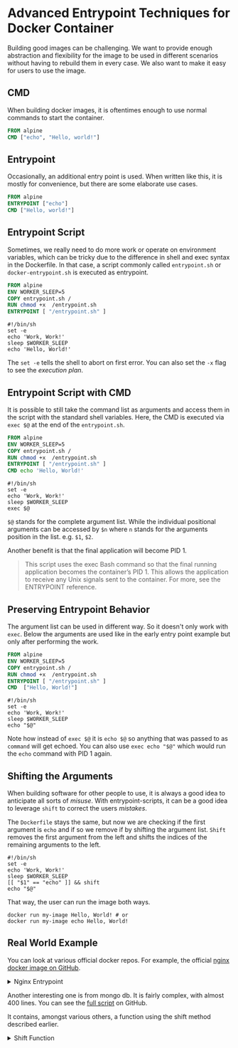 # Advanced Entrypoint Techniques for Docker Container

Building good images can be challenging. We want to provide enough
abstraction and flexibility for the image to be used in different
scenarios without having to rebuild them in every case. We also want to
make it easy for users to use the image.

## CMD

When building docker images, it is oftentimes enough to use normal
commands to start the container.

```dockerfile
FROM alpine
CMD ["echo", "Hello, world!"]
```

## Entrypoint

Occasionally, an additional entry point is used. When written like this,
it is mostly for convenience, but there are some elaborate use cases.

```dockerfile
FROM alpine
ENTRYPOINT ["echo"]
CMD ["Hello, world!"]
```

## Entrypoint Script

Sometimes, we really need to do more work or operate on environment
variables, which can be tricky due to the difference in shell and exec
syntax in the Dockerfile. In that case, a script commonly called
`entrypoint.sh` or `docker-entrypoint.sh` is executed as entrypoint.

```dockerfile
FROM alpine
ENV WORKER_SLEEP=5
COPY entrypoint.sh /
RUN chmod +x  /entrypoint.sh
ENTRYPOINT [ "/entrypoint.sh" ]
```

```shell
#!/bin/sh
set -e
echo 'Work, Work!'
sleep $WORKER_SLEEP
echo 'Hello, World!'
```

The `set -e` tells the shell to abort on first error. You can also set
the `-x` flag to see the *execution plan*.

## Entrypoint Script with CMD

It is possible to still take the command list as arguments and access
them in the script with the standard shell variables. Here, the CMD is
executed via `exec $@` at the end of the `entrypoint.sh`.

```dockerfile
FROM alpine
ENV WORKER_SLEEP=5
COPY entrypoint.sh /
RUN chmod +x  /entrypoint.sh
ENTRYPOINT [ "/entrypoint.sh" ]
CMD echo 'Hello, World!'
```

```shell
#!/bin/sh
set -e
echo 'Work, Work!'
sleep $WORKER_SLEEP
exec $@
```

`$@` stands for the complete argument list. While the individual
positional arguments can be accessed by `$n` where `n` stands for the
arguments position in the list. e.g. `$1`, `$2`.

Another benefit is that the final application will become PID 1.

> This script uses the exec Bash command so that the final running
> application becomes the container’s PID 1. This allows the application
> to receive any Unix signals sent to the container. For more, see the
> ENTRYPOINT reference.

## Preserving Entrypoint Behavior

The argument list can be used in different way. So it doesn't only work
with `exec`. Below the arguments are used like in the early entry point
example but only after performing the work.

```dockerfile
FROM alpine
ENV WORKER_SLEEP=5
COPY entrypoint.sh /
RUN chmod +x  /entrypoint.sh
ENTRYPOINT [ "/entrypoint.sh" ]
CMD  ["Hello, World!"]
```

```shell
#!/bin/sh
set -e
echo 'Work, Work!'
sleep $WORKER_SLEEP
echo "$@"
```

Note how instead of `exec $@` it is `echo $@` so anything that was
passed to as `command` will get echoed. You can also use `exec echo
"$@"` which would run the `echo` command with PID 1 again.

## Shifting the Arguments

When building software for other people to use, it is always a good idea
to anticipate all sorts of *misuse*. With entrypoint-scripts, it can be
a good idea to leverage `shift` to correct the users *mistakes*.

The `Dockerfile` stays the same, but now we are checking if the first
argument is `echo` and if so we remove if by shifting the argument list.
`Shift` removes the first argument from the left and shifts the indices
of the remaining arguments to the left.

```shell
#!/bin/sh
set -e
echo 'Work, Work!'
sleep $WORKER_SLEEP
[[ "$1" == "echo" ]] && shift
echo "$@"
```

That way, the user can run the image both ways.

```shell
docker run my-image Hello, World! # or
docker run my-image echo Hello, World!
```

## Real World Example

You can look at various official docker repos. For example, the official
[nginx docker image on
GitHub](https://github.com/nginxinc/docker-nginx/blob/master/entrypoint/docker-entrypoint.sh).

<details>
<summary>Nginx Entrypoint</summary>

```shell
#!/bin/sh
# vim:sw=4:ts=4:et

set -e

if [ -z "${NGINX_ENTRYPOINT_QUIET_LOGS:-}" ]; then
    exec 3>&1
else
    exec 3>/dev/null
fi

if [ "$1" = "nginx" -o "$1" = "nginx-debug" ]; then
    if /usr/bin/find "/docker-entrypoint.d/" -mindepth 1 -maxdepth 1 -type f -print -quit 2>/dev/null | read v; then
        echo >&3 "$0: /docker-entrypoint.d/ is not empty, will attempt to perform configuration"

        echo >&3 "$0: Looking for shell scripts in /docker-entrypoint.d/"
        find "/docker-entrypoint.d/" -follow -type f -print | sort -V | while read -r f; do
            case "$f" in
                *.sh)
                    if [ -x "$f" ]; then
                        echo >&3 "$0: Launching $f";
                        "$f"
                    else
                        # warn on shell scripts without exec bit
                        echo >&3 "$0: Ignoring $f, not executable";
                    fi
                    ;;
                *) echo >&3 "$0: Ignoring $f";;
            esac
        done

        echo >&3 "$0: Configuration complete; ready for start up"
    else
        echo >&3 "$0: No files found in /docker-entrypoint.d/, skipping configuration"
    fi
fi

exec "$@"
```

</details>

Another interesting one is from mongo db. It is fairly complex, with
almost 400 lines. You can see the [full
script](https://github.com/docker-library/mongo/blob/master/docker-entrypoint.sh)
on GitHub.

It contains, amongst various others, a function using the shift method
described earlier.

<details>
<summary>Shift Function</summary>

```shell
# _mongod_hack_ensure_no_arg '--some-unwanted-arg' "$@"
# set -- "${mongodHackedArgs[@]}"
_mongod_hack_ensure_no_arg_val() {
 local ensureNoArg="$1"; shift
 mongodHackedArgs=()
 while [ "$#" -gt 0 ]; do
  local arg="$1"; shift
  case "$arg" in
   "$ensureNoArg")
    shift # also skip the value
    continue
    ;;
   "$ensureNoArg"=*)
    # value is already included
    continue
    ;;
  esac
  mongodHackedArgs+=( "$arg" )
 done
}
```

</details>
